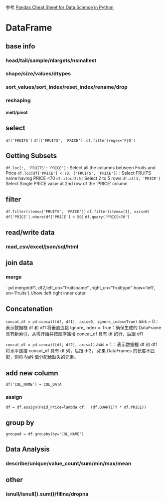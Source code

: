 
参考 [Pandas Cheat Sheet for Data Science in Python](https://www.geeksforgeeks.org/pandas-cheat-sheet/)

# DataFrame 

## base info

### head/tail/sample/nlargets/nsmallest

### shape/size/values/dtypes
### sort_values/sort_index/reset_index/rename/drop
### reshaping
#### melt/pivot

## select

`df['FRUITS']`
`df[['FRUITS', 'PRICE']]`
`df.filter(regex='F|Q')`

## Getting Subsets
`df.loc[:, 'FRUITS':'PRICE']` : Select all the columns between Fruits and Price
`df.loc[df['PRICE'] < 70, ['FRUITS', 'PRICE']]` : Select FRUITS name having PRICE <70
`df.iloc[2:5]` Select 2 to 5 rows
`df.at[1, 'PRICE']` Select Single PRICE value at 2nd row of the ‘PRICE’ column

## filter
`df.filter(items=['FRUITS', 'PRICE'])` 
`df.filter(items=[3], axis=0)`
`df['PRICE'].where(df['PRICE'] > 50)`
`df.query('PRICE>70')`



## read/write data
### read_csv/excel/json/sql/html
## join data 

### merge
`
pd.merge(df1, df2,left_on="fruitsname" ,right_on="fruittype" how='left', on='Fruits') 
//how :left right inner outer
## Concatenation
`concat_df = pd.concat([df, df1], axis=0, ignore_index=True)`
axis = 0：表示数据框 df 和 df1 将垂直连接
Ignore_index = True：确保生成的 DataFrame 具有新索引，从零开始并按顺序递增 concat_df 具有 df 的行，后跟 df1


`concat_df = pd.concat([df, df2], axis=1)`
axis = 1 ：表示数据框 df 和 df1 将水平连接 concat_df 具有 df 列，后跟 df2， 如果 DataFrames 的长度不匹配，则将 NaN 值分配给缺失的元素。
## add new column
`df['COL_NAME'] = COL_DATA`
### assign
`df = df.assign(Paid_Price=lambda df:  (df.QUANTITY * df.PRICE))`

## group by
`grouped = df.groupby(by='COL_NAME')`




## Data Analysis

### describe/unique/value_count/sum/min/max/mean

## other
### isnull/isnull().sum()/fillna/dropna

